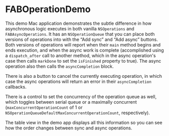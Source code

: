 # FABOperationDemo

This demo Mac application demonstrates the subtle difference in how asynchronous logic executes in both vanilla `NSOperations` and `FABAsyncOperations`. It has an `NSOperationQueue` that you can place both versions of operations into with the “Add sync” and “Add async” buttons. Both versions of operations will report when their `main` method begins and ends execution, and when the async work is complete (accomplished using a `dispatch_after` call to another method, which in the async operation's case then calls `markDone` to set the `isFinished` property to true). The async operation also then calls the `asyncCompletion` block. 

There is also a button to cancel the currently executing operation, in which case the async operations will return an error in their `asyncCompletion` callbacks. 

There is a control to set the concurrency of the operation queue as well, which toggles between serial queue or a maximally concurrent (`maxConcurrentOperationCount` of 1 or `NSOperationQueueDefaultMaxConcurrentOperationCount`, respectively).

The table view in the demo app displays all this information so you can see how the order changes between sync and async operations. 